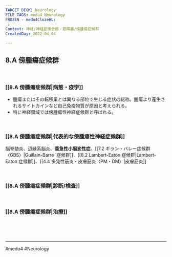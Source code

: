 ```yaml
---
TARGET DECK: Neurology
FILE TAGS: medu4 Neurology
FROZEN - medu4ClozeHL:
 : 
Context: 神経/神経筋接合部・筋障害/傍腫瘍症候群
CreatedDay: 2022-04-04

---
```


## 8.A 傍腫瘍症候群

<br>

### [[8.A 傍腫瘍症候群|病態・疫学]]
* 腫瘍またはその転移巣とは異なる部位で生じる症状の総称。腫瘍より産生されるサイトカインなど自己免疫物質が原因と考えられる。
* 特に神経領域では傍腫瘍性神経症候群と呼ばれる。

<br>

### [[8.A 傍腫瘍症候群|代表的な傍腫瘍性神経症候群]]
脳脊髄炎、辺縁系脳炎、**亜急性小脳変性症**、[[7.2 ギラン・バレー症候群〈GBS〉|Guillain-Barre ́ 症候群]]、[[8.2 Lambert-Eaton 症候群|Lambert-Eaton 症候群]]、[[4.4 多発性筋炎・皮膚筋炎〈PM・DM〉|皮膚筋炎]]

<br>

### [[8.A 傍腫瘍症候群|診断/検査]]


<br>

### [[8.A 傍腫瘍症候群|治療]]


<br><br><br>

---
#medu4 #Neurology 